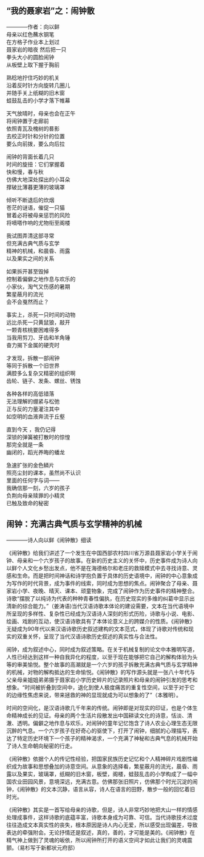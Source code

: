 ## “我的聂家岩”之：闹钟散
————作者：向以鲜<br>
母亲以红色蘸水钢笔<br>
在方格子作业本上划过<br>
聂家岩的暗夜 然后把一只<br>
拳头大小的圆脸闹钟<br>
从板壁上取下握于胸前<br>

熟稔地拧住巧妙的机关<br>
沿着反时针方向旋转几圈儿<br>
并随手关上纸糊的旧木窗<br>
蛙鼓乱击的小学才落下帷幕

天气放晴时，母亲也会在正午<br>
将闹钟置于走廊前<br>
依照青瓦及槐树的晷影<br>
去校正时针和分针的位置<br>
要么向前拨，要么向后拉

闹钟的背面长着几只<br>
时间的旋扭：它们掌握着<br>
快和慢，春与秋<br>
仿佛大地深处探出的小耳朵<br>
撑破比薄暮更薄的玻璃罩<br>

倾听不断退后的炊烟<br>
苍茫的谜语，催促一只猫<br>
冒着必将被母亲惩罚的风险<br>
将嘀嗒作响的尤物衔至阁楼<br>

我试图弄清这部寻常<br>
但充满古典气质与玄学<br>
精神的机械，和晨昏、雨露<br>
以及果实之间的关系

如果拆开甚至毁掉<br>
控制着偏僻之地作息与欢乐的<br>
小家伙，淘气又伤感的暑期<br>
繁星蔽月的流光<br>
会不会戛然而止？

事实上，杀死一只时间的动物<br>
远比杀死一只黄鼠狼，敲开<br>
一颗青核桃要困难得多<br>
当我用剪刀、牙齿和羊角锤<br>
奋力揭下金属的硬壳时

才发现，拆散一部闹钟<br>
等同于拆散一个旧世界<br>
满腔多么复杂又精密的组织啊<br>
齿轮、链子、发条、螺丝、锈蚀

各种各样的高低错落<br>
无法理解的绷紧与松弛<br>
正与反的力量灌注其中<br>
如空明的血液奔流于丘壑

直到今天 ，我仍记得<br>
深锁的弹簧被打散时的惊惶<br>
那完全就是一条<br>
幽闭的，蹈光养晦的蟠龙

急速扩张的金色鳞片<br>
照亮尘封的课本，虽然尚不认识<br>
里面的任何字与词——<br>
我确信那一刻，六岁的孩子<br>
负荆向母亲赎罪的小精灵<br>
已触及致命的秘密

## 闹钟：充满古典气质与玄学精神的机械

————诗人向以鲜《闹钟散》细读

《闹钟散》给我们讲述了一个发生在中国西部农村四川省万源县聂家岩小学关于闹钟、母亲和一个六岁孩子的故事。在新的历史主义的关怀中，历史事件成为诗人向以鲜个人文化乡愁出发点，他不是在海德格尔和老庄的救赎模式中去寻找诗意、灵感和生命。而是把时间神话和诗学抱负置于具体的历史语境中，闹钟的中心意象成为写作的时代背景，成为事件的线索，同时成为思想的焦点。闹钟聚合了母亲、聂家岩小学、夜晚、晴天、课本、顽童物象，完成了闹钟作为历史事件的精神整合。诗歌“摆脱了以纯诗为代表的种种青春性偏执，在历史现实的多维的纠葛中显示出清新的综合能力。”（姜涛语)当代汉语诗歌本体论的建设需要，文本在当代语境中所呈现的多样性、复杂性已经成为汉语诗人深刻的形式历险，诗歌与小说、电影、绘画、戏剧的互动，使汉语诗歌具有了本体论意义上的跨媒介的性质。《闹钟散》无疑成为90年代以来汉语诗歌历史叙述建构的文本范式，体现了诗歌对传统和现实的双重关怀，呈现了当代汉语诗歌历史叙述的真实性与合法性。

闹钟，成为叙述中心，同时成为叙述策略。在关于机械复制的论文中本雅明写道，人性已经达到这样一种自我异化的程度，以至于现在能够把它自己的解构体验为头等的审美愉悦。整个故事的高潮就是一个六岁的孩子拆散充满古典气质与玄学精神的机械，对物的解构抵达的生命愉悦。《闹钟散》的写作源头就是一张八十年代与父亲母亲姐姐弟弟摄于聂家岩小学历史碎片的记录照片和母亲的闹钟引发的思考和想象。“时间被折叠到空间中，退化到使人极度痛苦的重复性空间，以至于对于它的边缘性焦虑来说，带来拯救的神的显现就成为可以想象的了”（本雅明）。

时间的空间化，是汉语诗歌几千年来的传统。闹钟即是对现实的印证，也是个体生命精神成长的见证。母亲的两个生活片段散发出中国耕读文化的诗意，恬淡、清澈、透明。偏僻之地作息与欢乐，对闹钟的童年记忆饱含了诗人农业心理生态无限沉醉的气息。一个六岁孩子在好奇心的驱使下，打开了闹钟，细腻的心理描写，表达了特定历史环境下一个孩子的精神渴求，一个充满了神秘和古典气息的机械开始了诗人生命朝向秘密的行走。

《闹钟散》依据个人的传记性经验，把国家民族历史记忆和个人精神碎片戏剧性编织成为故事和思想叠加的诗意空间。从意象的选择看，繁星蔽月的流光，晨昏、雨露以及果实，玻璃罩，纸糊的旧木窗，板壁，阁楼，蛙鼓乱击的小学构成了一幅中国农业田园风景，意境深远，充满古意。仿佛那张旧照片，仿佛那个时光沉淀的闹钟，《闹钟散》的文本沉静，语言从容，诗人在语言的田野，散步一般的回忆着旧时光。

《闹钟散》其实是一首写给母亲的诗歌，但是，诗人非常巧妙地把大山一样的情感处理成事件，这样诗歌的底蕴丰富，诗歌本身成为可靠、可信。当代诗歌技术过度往往造成文本真实性的丧失，根本原因是诗人内心无爱，所以感受出现偏差，导致表达的牵强附会。无论抒情还是叙述，真的，善的，才可能是美的。《闹钟散》在精气神上做到了灵魂的皈依，所以闹钟所打开的语义空间才如此让我们的灵魂震颤。（易杉写于新都状元府邸）
